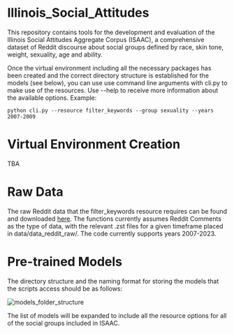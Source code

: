 # Illinois_Social_Attitudes
This repository contains tools for the development and evaluation of the Illinois Social Attitudes Aggregate Corpus (ISAAC), a comprehensive dataset of Reddit discourse about social groups defined by race, skin tone, weight, sexuality, age and ability.

Once the virtual environment including all the necessary packages has been created and the correct directory structure is established for the models (see below), you can use use command line arguments with cli.py to make use of the resources. Use --help to receive more information about the available options. Example:
```
python cli.py --resource filter_keywords --group sexuality --years 2007-2009
```

# Virtual Environment Creation
TBA

# Raw Data

The raw Reddit data that the filter_keywords resource requires can be found and downloaded [here](https://academictorrents.com/details/ba051999301b109eab37d16f027b3f49ade2de13). The functions currently assumes Reddit Comments as the type of data, with the relevant .zst files for a given timeframe placed in data/data_reddit_raw/. The code currently supports years 2007-2023.

# Pre-trained Models
The directory structure and the naming format for storing the models that the scripts access should be as follows:

![models_folder_structure](https://github.com/user-attachments/assets/294de346-145e-4548-bc02-86569b8d8093)

The list of models will be expanded to include all the resource options for all of the social groups included in ISAAC. 
